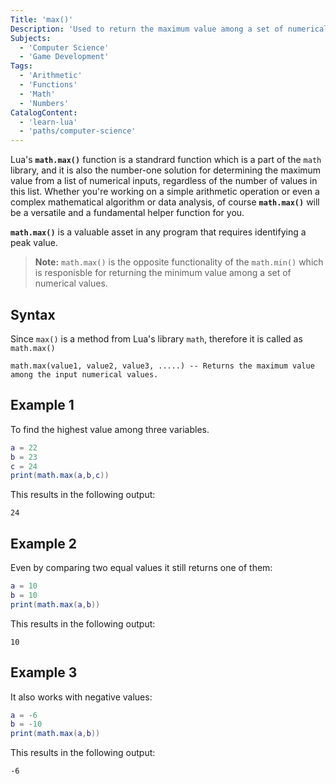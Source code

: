 ```yaml
---
Title: 'max()'
Description: 'Used to return the maximum value among a set of numerical input values.'
Subjects:
  - 'Computer Science'
  - 'Game Development'
Tags:
  - 'Arithmetic'
  - 'Functions'
  - 'Math'
  - 'Numbers'
CatalogContent:
  - 'learn-lua'
  - 'paths/computer-science'
---
```


Lua's **`math.max()`** function is a standrard function which is a part of the `math` library, and it is also the number-one solution for determining the maximum value from a list of numerical inputs, regardless of the number of values in this list. Whether you're working on a simple arithmetic operation or even a complex mathematical algorithm or data analysis, of course  **`math.max()`** will be a versatile and a fundamental helper function for you.

**`math.max()`** is a valuable asset in any program that requires identifying a peak value.

> **Note:** `math.max()` is the opposite functionality of the `math.min()` which is responisble for returning the minimum value among a set of numerical values.

## Syntax

Since `max()` is a method from Lua's library `math`, therefore it is called as `math.max()`

```pseudo
math.max(value1, value2, value3, .....) -- Returns the maximum value among the input numerical values.
```

## Example 1

To find the highest value among three variables.

```lua
a = 22
b = 23
c = 24
print(math.max(a,b,c))
```

This results in the following output:

```shell
24
```

## Example 2

Even by comparing two equal values it still returns one of them:

```lua
a = 10
b = 10
print(math.max(a,b))
```

This results in the following output:

```shell
10
```

## Example 3

It also works with negative values:

```lua
a = -6
b = -10
print(math.max(a,b))
```

This results in the following output:

```shell
-6
```
